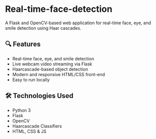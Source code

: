 # Real-time-face-detection
A Flask and OpenCV-based web application for real-time face, eye, and smile detection using Haar cascades.

## 🔍 Features

- Real-time face, eye, and smile detection
- Live webcam video streaming via Flask
- Haarcascade-based object detection
- Modern and responsive HTML/CSS front-end
- Easy to run locally

## 🛠 Technologies Used

- Python 3
- Flask
- OpenCV
- Haarcascade Classifiers
- HTML, CSS & JS
